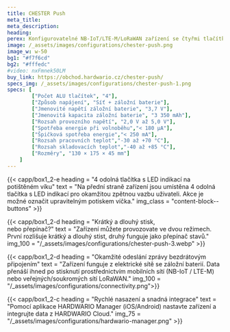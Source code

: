 ```yaml
---
title: CHESTER Push
meta_title: 
meta_description:
heading: 
perex: Konfigurovatelné NB-IoT/LTE-M/LoRaWAN zařízení se čtyřmi tlačítky pro okamžité odeslání zprávy po stisknutí.
image: /_assets/images/configurations/chester-push.png
image_w: w-50
bg1: "#f7f6cd"
bg2: "#fffedc"
#video: nxFmnek50LM
buy_link: https://obchod.hardwario.cz/chester-push/
specs_img: /_assets/images/configurations/chester-push-1.png
specs: [
        ["Počet ALU tlačítek", "4"],
        ["Způsob napájení", "Síť + záložní baterie"],
        ["Jmenovité napětí záložní baterie", "3,7 V"],
        ["Jmenovitá kapacita záložní baterie", "3 350 mAh"],
        ["Rozsah provozního napětí", "2,0 V až 5,0 V"],
        ["Spotřeba energie při volnoběhu","< 180 μA"],
        ["Špičková spotřeba energie","< 250 mA"],
        ["Rozsah pracovních teplot","-30 až +70 °C"],
        ["Rozsah skladovacích teplot","-40 až +85 °C"],
        ["Rozměry", "130 × 175 × 45 mm"]
    ]
---
```


{{< capp/box1_2-e heading = "4 odolná tlačítka s&nbsp;LED indikací na potištěném víku" text = "Na přední straně zařízení jsou umístěna 4 odolná tlačítka s&nbsp;LED indikací pro okamžitou zpětnou vazbu uživateli. Akce je možné označit upravitelným potiskem víčka." img_class = "content-block--buttons" >}}

{{< capp/box1_2-d heading = "Krátký a dlouhý stisk,<br/> nebo přepínač?" text = "Zařízení můžete provozovate ve dvou režimech. První rozlišuje krátký a dlouhý stist, druhý funguje jako přepínač stavů." img_100 = "/_assets/images/configurations/chester-push-3.webp" >}}

{{< capp/box1_2-d heading = "Okamžité odeslání zprávy bezdrátovým připojením" text = "Zařízení funguje z elektrické sítě se záložní baterií. Data přenáší ihned po stisknutí prostřednictvím mobilních sítí (NB-IoT / LTE-M) nebo veřejných/soukromých sítí LoRaWAN." img_100 = "/_assets/images/configurations/connectivity.png">}}

{{< capp/box1_2-c heading = "Rychlé nasazení a&nbsp;snadná&nbsp;integrace" text = "Pomocí aplikace HARDWARIO Manager (iOS/Android) nastavte zařízení a integrujte data z HARDWARIO Cloud." img_75 = "/_assets/images/configurations/hardwario-manager.png" >}}
